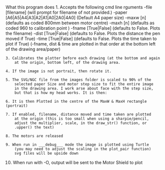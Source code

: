
 What this program does
    1. Accepts the following cmd line rguments
        -file [filename] (will prompt for filename of not provided.)
        -paper [A6|A5|A4|A3|A2|A1|A0|2A0|4A0] (Default A4 paper size)
        -maxw [n] (defaults as coded 800mm between motor centre)
        -maxh [n] (defaults as coded 960 to calibration point )
        -fname [True|False] (defaults to False. Plots the filename)
        -dist [True|False] (defaults to False. Plots the distance the pen moved if True)
        -time [True|False] (defaults to False. Plots the time taken to plot if True)
            (-fname, dist & time are plotted in that order
            at the bottom left of the drawing area/paper)
            
    3. Calibrates the plotter before each drawing (at the bottom and again
        at the origin, bottom left, of the drawing area.
        
    4. If the image is not portrait, then rotate it.
    
    5. The SVG/NGC file from the images folder is scaled to 90% of the
        selected paper Size and motor step size to fit the entire image
        in the drawing area. I work arse about face with the step size,
        but that is how my head works. It is then:
        
    6. It is then Plotted in the centre of the MaxW & MaxH rectangle (portrait)
    
    7. If enabled, filename, distance moved and time taken are plotted
        at the origin (this is too small when using a sharpie/pencil,
        adjust the multiplier, scale, in the draw_str() function, or
        .upper() the text)
        
    8. The motors are released

    9. When run in ___debug___ mode the image is plotted using Turtle
        (you may need to adjust the scaling in the plot_pair function)
        svg files will be upside down
        
   10. When run with -O, output will be sent to the Motor Shield to plot